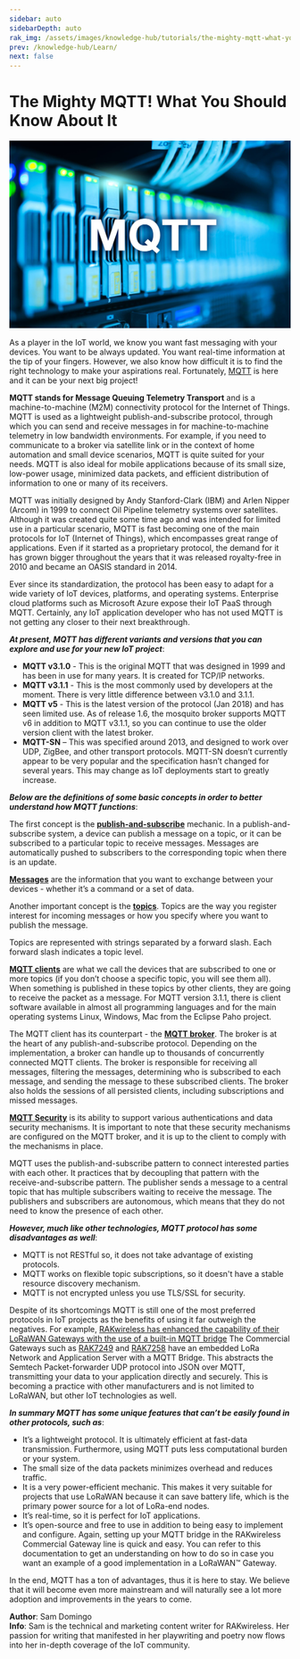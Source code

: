 ```yaml
---
sidebar: auto
sidebarDepth: auto
rak_img: /assets/images/knowledge-hub/tutorials/the-mighty-mqtt-what-you-should-know-about-it/overview.jpg
prev: /knowledge-hub/Learn/
next: false
---
```


# The Mighty MQTT! What You Should Know About It

![The Mighty MQTT!](/assets/images/knowledge-hub/tutorials/the-mighty-mqtt-what-you-should-know-about-it/overview.jpg)

As a player in the IoT world, we know you want fast messaging with your devices. You want to be always updated. You want real-time information at the tip of your fingers. However, we also know how difficult it is to find the right technology to make your aspirations real. Fortunately, [MQTT](http://mqtt.org/) is here and it can be your next big project!

**MQTT stands for Message Queuing Telemetry Transport** and is a machine-to-machine (M2M) connectivity protocol for the Internet of Things. MQTT is used as a lightweight publish-and-subscribe protocol, through which you can send and receive messages in for machine-to-machine telemetry in low bandwidth environments. For example, if you need to communicate to a broker via satellite link or in the context of home automation and small device scenarios, MQTT is quite suited for your needs. MQTT is also ideal for mobile applications because of its small size, low-power usage, minimized data packets, and efficient distribution of information to one or many of its receivers.

MQTT was initially designed by Andy Stanford-Clark (IBM) and Arlen Nipper (Arcom) in 1999 to connect Oil Pipeline telemetry systems over satellites. Although it was created quite some time ago and was intended for limited use in a particular scenario, MQTT is fast becoming one of the main protocols for IoT (Internet of Things), which encompasses great range of applications. Even if it started as a proprietary protocol, the demand for it has grown bigger throughout the years that it was released royalty-free in 2010 and became an OASIS standard in 2014.

Ever since its standardization, the protocol has been easy to adapt for a wide variety of IoT devices, platforms, and operating systems. Enterprise cloud platforms such as Microsoft Azure expose their IoT PaaS through MQTT. Certainly, any IoT application developer who has not used MQTT is not getting any closer to their next breakthrough.

<rk-img
  src="/assets/images/knowledge-hub/tutorials/the-mighty-mqtt-what-you-should-know-about-it/mqtt-founders.jpg"
  figure-number="1"
  caption="Arlen Nipper and Andy Stanford-Clark, the fathers of MQTT, during MQTT's 10th year anniversary. Photo credits to Tony Whitmore"
/>

_**At present, MQTT has different variants and versions that you can explore and use for your new IoT project**_:

* <b>MQTT v3.1.0</b> - This is the original MQTT that was designed in 1999 and has been in use for many years. It is created for TCP/IP networks.
* <b>MQTT v3.1.1</b> - This is the most commonly used by developers at the moment. There is very little difference between v3.1.0 and 3.1.1.
* <b>MQTT v5</b> - This is the latest version of the protocol (Jan 2018) and has seen limited use. As of release 1.6, the mosquito broker supports MQTT v6 in addition to MQTT v3.1.1, so you can continue to use the older version client with the latest broker.
* <b>MQTT-SN</b> – This was specified around 2013, and designed to work over UDP, ZigBee, and other transport protocols. MQTT-SN doesn’t currently appear to be very popular and the specification hasn’t changed for several years. This may change as IoT deployments start to greatly increase.

_<b>Below are the definitions of some basic concepts in order to better understand how MQTT functions</b>_:

The first concept is the <u><b>publish-and-subscribe</b></u> mechanic. In a publish-and-subscribe system, a device can publish a message on a topic, or it can be subscribed to a particular topic to receive messages. Messages are automatically pushed to subscribers to the corresponding topic when there is an update.

<rk-img
  src="/assets/images/knowledge-hub/tutorials/the-mighty-mqtt-what-you-should-know-about-it/mqtt-flow.png"
  figure-number="2"
  caption="MQTT Flow"
/>

<u><b>Messages</b></u> are the information that you want to exchange between your devices - whether it’s a command or a set of data.

Another important concept is the <u><b>topics</b></u>. Topics are the way you register interest for incoming messages or how you specify where you want to publish the message.

Topics are represented with strings separated by a forward slash. Each forward slash indicates a topic level.

<u><b>MQTT clients</b></u> are what we call the devices that are subscribed to one or more topics (if you don’t choose a specific topic, you will see them all). When something is published in these topics by other clients, they are going to receive the packet as a message. For MQTT version 3.1.1, there is client software available in almost all programming languages and for the main operating systems Linux, Windows, Mac from the Eclipse Paho project.

The MQTT client has its counterpart - the <u><b>MQTT broker</b></u>. The broker is at the heart of any publish-and-subscribe protocol. Depending on the implementation, a broker can handle up to thousands of concurrently connected MQTT clients. The broker is responsible for receiving all messages, filtering the messages, determining who is subscribed to each message, and sending the message to these subscribed clients. The broker also holds the sessions of all persisted clients, including subscriptions and missed messages.

<u><b>MQTT Security</b></u> is its ability to support various authentications and data security mechanisms. It is important to note that these security mechanisms are configured on the MQTT broker, and it is up to the client to comply with the mechanisms in place.

MQTT uses the publish-and-subscribe pattern to connect interested parties with each other. It practices that by decoupling that pattern with the receive-and-subscribe pattern. The publisher sends a message to a central topic that has multiple subscribers waiting to receive the message. The publishers and subscribers are autonomous, which means that they do not need to know the presence of each other.

_<b>However, much like other technologies, MQTT protocol has some disadvantages as well</b>_:

* MQTT is not RESTful so, it does not take advantage of existing protocols.
* MQTT works on flexible topic subscriptions, so it doesn't have a stable resource discovery mechanism.
* MQTT is not encrypted unless you use TLS/SSL for security.

Despite of its shortcomings MQTT is still one of the most preferred protocols in IoT projects as the benefits of using it far outweigh the negatives. For example, [RAKwireless has enhanced the capability of their LoRaWAN Gateways with the use of a built-in MQTT bridge](https://medium.com/@rakwireless/rakwireless-enhance-their-gatway-capability-with-mqtt-bridge-70aaf43ad7be) The Commercial Gateways such as [RAK7249](https://www.rakwireless.com/en-us/products/lpwan-gateways-and-concentrators/rak7249) and [RAK7258](https://www.rakwireless.com/en-us/products/lpwan-gateways-and-concentrators/rak7258) have an embedded LoRa Network and Application Server with a MQTT Bridge. This abstracts the Semtech Packet-forwarder UDP protocol into JSON over MQTT, transmitting your data to your application directly and securely. This is becoming a practice with other manufacturers and is not limited to LoRaWAN, but other IoT technologies as well.

_<b>In summary MQTT has some unique features that can’t be easily found in other protocols, such as</b>_:

* It’s a lightweight protocol. It is ultimately efficient at fast-data transmission. Furthermore, using MQTT puts less computational burden or your system.
* The small size of the data packets minimizes overhead and reduces traffic.
* It is a very power-efficient mechanic. This makes it very suitable for projects that use LoRaWAN because it can save battery life, which is the primary power source for a lot of LoRa-end nodes.
* It’s real-time, so it is perfect for IoT applications.
* It’s open-source and free to use in addition to being easy to implement and configure. Again, setting up your MQTT bridge in the RAKwireless Commercial Gateway line is quick and easy. You can refer to this documentation to get an understanding on how to do so in case you want an example of a good implementation in a LoRaWAN™ Gateway.

In the end, MQTT has a ton of advantages, thus it is here to stay. We believe that it will become even more mainstream and will naturally see a lot more adoption and improvements in the years to come.

**Author**: Sam Domingo<br>
**Info**: Sam is the technical and marketing content writer for RAKwireless. Her passion for writing that manifested in her playwriting and poetry now flows into her in-depth coverage of the IoT community.